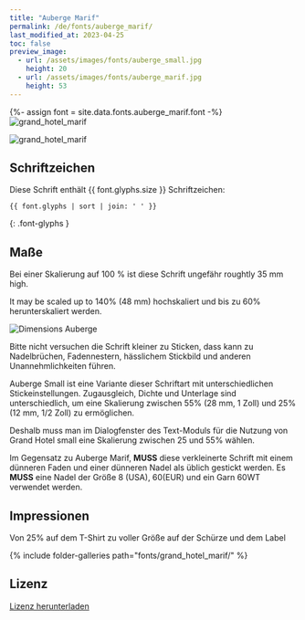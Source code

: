 ```yaml
---
title: "Auberge Marif"
permalink: /de/fonts/auberge_marif/
last_modified_at: 2023-04-25
toc: false
preview_image:
  - url: /assets/images/fonts/auberge_small.jpg
    height: 20
  - url: /assets/images/fonts/auberge_marif.jpg
    height: 53
---
```

{%- assign font = site.data.fonts.auberge_marif.font -%}
![grand_hotel_marif](/assets/images/fonts/auberge_marif.jpg)

![grand_hotel_marif](/assets/images/fonts/auberge_small.jpg)


## Schriftzeichen

Diese Schrift enthält  {{ font.glyphs.size }} Schriftzeichen:

```
{{ font.glyphs | sort | join: ' ' }}
```
{: .font-glyphs }


## Maße

Bei einer Skalierung auf 100 % ist diese Schrift ungefähr roughtly 35 mm high.

It may be scaled up to 140% (48 mm)  hochskaliert und bis zu  60%  herunterskaliert werden.

![Dimensions Auberge](/assets/images/fonts/Sizing/aubergesizing.jpg)

Bitte nicht versuchen die Schrift kleiner zu Sticken, dass kann zu Nadelbrüchen, Fadennestern, hässlichem Stickbild und anderen Unannehmlichkeiten führen. 

Auberge Small  ist eine Variante dieser Schriftart mit unterschiedlichen Stickeinstellungen. Zugausgleich, Dichte und Unterlage sind unterschiedlich, um eine Skalierung zwischen 55% (28 mm, 1 Zoll) und 25% (12 mm, 1/2 Zoll) zu ermöglichen.

Deshalb muss man im Dialogfenster des Text-Moduls für die Nutzung von Grand Hotel small eine Skalierung zwischen 25 und 55% wählen.

Im Gegensatz zu Auberge Marif, **MUSS** diese verkleinerte Schrift mit einem dünneren Faden und einer dünneren Nadel als üblich gestickt werden. Es **MUSS** eine Nadel der Größe 8 (USA), 60(EUR) und ein Garn 60WT verwendet werden.

## Impressionen

Von 25% auf dem T-Shirt zu voller Größe auf der Schürze und dem Label

{% include folder-galleries path="fonts/grand_hotel_marif/" %}


## Lizenz

[Lizenz herunterladen](https://github.com/inkstitch/inkstitch/tree/main/fonts/auberge_marif/LICENSE)
